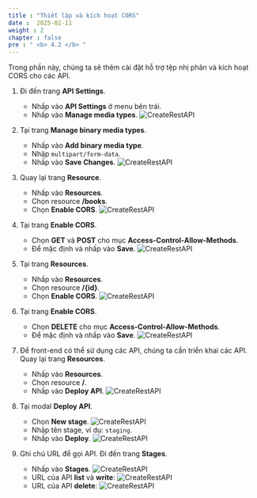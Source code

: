 ```yaml
---
title : "Thiết lập và kích hoạt CORS"
date :  2025-02-11
weight : 2
chapter : false
pre : " <b> 4.2 </b> "
---
```


Trong phần này, chúng ta sẽ thêm cài đặt hỗ trợ tệp nhị phân và kích hoạt CORS cho các API.

1. Đi đến trang **API Settings**.
    - Nhấp vào **API Settings** ở menu bên trái.
    - Nhấp vào **Manage media types**.
      ![CreateRestAPI](/images/temp/1/65.png?width=90pc)

2. Tại trang **Manage binary media types**.
    - Nhấp vào **Add binary media type**.
    - Nhập `multipart/form-data`.
    - Nhấp vào **Save Changes**.
      ![CreateRestAPI](/images/temp/1/66.png?width=90pc)

3. Quay lại trang **Resource**.
    - Nhấp vào **Resources**.
    - Chọn resource **/books**.
    - Chọn **Enable CORS**.
      ![CreateRestAPI](/images/temp/1/67.png?width=90pc)

4. Tại trang **Enable CORS**.
    - Chọn **GET** và **POST** cho mục **Access-Control-Allow-Methods**.
    - Để mặc định và nhấp vào **Save**.
      ![CreateRestAPI](/images/temp/1/68.png?width=90pc)

5. Tại trang **Resources**.
    - Nhấp vào **Resources**.
    - Chọn resource **/{id}**.
    - Chọn **Enable CORS**.
      ![CreateRestAPI](/images/temp/1/69.png?width=90pc)

6. Tại trang **Enable CORS**.
    - Chọn **DELETE** cho mục **Access-Control-Allow-Methods**.
    - Để mặc định và nhấp vào **Save**.
      ![CreateRestAPI](/images/temp/1/70.png?width=90pc)

7. Để front-end có thể sử dụng các API, chúng ta cần triển khai các API. Quay lại trang **Resources**.
    - Nhấp vào **Resources**.
    - Chọn resource **/**.
    - Nhấp vào **Deploy API**.
      ![CreateRestAPI](/images/temp/1/71.png?width=90pc)

8. Tại modal **Deploy API**.
    - Chọn **New stage**.
      ![CreateRestAPI](/images/temp/1/72.png?width=90pc)
    - Nhập tên stage, ví dụ: `staging`.
    - Nhấp vào **Deploy**.
      ![CreateRestAPI](/images/temp/1/73.png?width=90pc)

9. Ghi chú URL để gọi API. Đi đến trang **Stages**.
    - Nhấp vào **Stages**.
      ![CreateRestAPI](/images/temp/1/74.png?width=90pc)
    - URL của API **list** và **write**:
      ![CreateRestAPI](/images/temp/1/75.png?width=90pc)
    - URL của API **delete**:
      ![CreateRestAPI](/images/temp/1/76.png?width=90pc)
